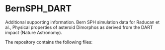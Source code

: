 # BernSPH_DART
Additional supporting information. Bern SPH simulation data for Raducan et al., Physical properties of asteroid Dimorphos as derived from the DART impact (Nature Astronomy). 

The repository contains the following files:
